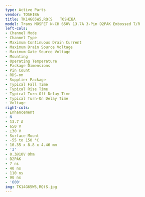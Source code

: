 ```yaml
---
type: Active Parts
vendor: TOSHIBA
title: TK14G65W5,RQ(S　　TOSHIBA
model: Trans MOSFET N-CH 650V 13.7A 3-Pin D2PAK Embossed T/R
left-cols:
- Channel Mode
- Channel Type
- Maximum Continuous Drain Current
- Maximum Drain Source Voltage
- Maximum Gate Source Voltage
- Mounting
- Operating Temperature
- Package Dimensions
- Pin Count
- RDS-on
- Supplier Package
- Typical Fall Time
- Typical Rise Time
- Typical Turn-Off Delay Time
- Typical Turn-On Delay Time
- Voltage
right-cols:
- Enhancement
- N
- 13.7 A
- 650 V
- ±30 V
- Surface Mount
- -55 to 150 °C
- 10.35 x 8.8 x 4.46 mm
- '3'
- 0.3@10V Ohm
- D2PAK
- 7 ns
- 40 ns
- 110 ns
- 90 ns
- '600'
img: TK14G65W5,RQ(S.jpg
---
```

